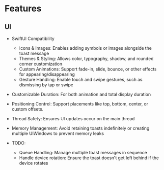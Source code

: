 # Features

## UI

- SwiftUI Compatibility
    - Icons & Images: Enables adding symbols or images alongside the toast message
    - Themes & Styling: Allows color, typography, shadow, and rounded corner customization
    - Custom Animations: Support fade-in, slide, bounce, or other effects for appearing/disappearing
    - Gesture Handling: Enable touch and swipe gestures, such as dismissing by tap or swipe
- Customizable Duration: For both animation and total display duration
- Positioning Control: Support placements like top, bottom, center, or custom offsets. 
- Thread Safety: Ensures UI updates occur on the main thread
- Memory Management: Avoid retaining toasts indefinitely or creating multiple UIWindows to prevent memory leaks

- TODO:
    - Queue Handling: Manage multiple toast messages in sequence
    - Handle device rotation: Ensure the toast doesn't get left behind if the device rotates


